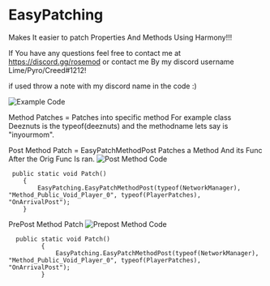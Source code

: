 # EasyPatching
Makes It easier to patch Properties And Methods Using Harmony!!!

If You have any questions feel free to contact me at https://discord.gg/rosemod or contact me By my discord username Lime/Pyro/Creed#1212!

if used throw a note with my discord name in the code :)

![Example Code](https://i.imgur.com/XlgJtun.png)

Method Patches = Patches into specific method For example class Deeznuts is the typeof(deeznuts) and the methodname lets say is "inyourmom".

Post Method Patch = EasyPatchMethodPost Patches a Method And its Func After the Orig Func Is ran.
![Post Method Code](https://i.imgur.com/LDqrniE.png)

     public static void Patch()
        {
            EasyPatching.EasyPatchMethodPost(typeof(NetworkManager), "Method_Public_Void_Player_0", typeof(PlayerPatches), "OnArrivalPost");
        }

PrePost Method Patch
![Prepost Method Code](https://i.imgur.com/oybkPbD.png)

      public static void Patch()
             {
                 EasyPatching.EasyPatchMethodPost(typeof(NetworkManager), "Method_Public_Void_Player_0", typeof(PlayerPatches), "OnArrivalPost");
             }
       
